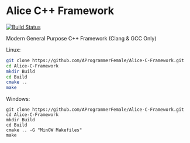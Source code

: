 # Alice C++ Framework

[![Build Status](https://travis-ci.org/AProgrammerFemale/Alice-C-Framework.svg?branch=master)](https://travis-ci.org/AProgrammerFemale/Alice-C-Framework)

Modern General Purpose C++ Framework (Clang & GCC Only)

Linux:

```sh
git clone https://github.com/AProgrammerFemale/Alice-C-Framework.git
cd Alice-C-Framework
mkdir Build
cd Build
cmake ..
make
```

Windows:

```batch
git clone https://github.com/AProgrammerFemale/Alice-C-Framework.git
cd Alice-C-Framework
mkdir Build
cd Build
cmake .. -G "MinGW Makefiles"
make
```
